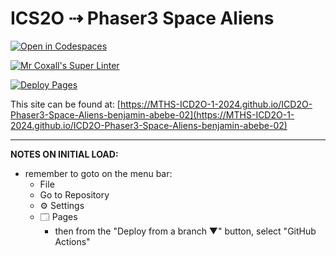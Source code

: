 # ICS2O ⇢ Phaser3 Space Aliens

[![Open in Codespaces](https://classroom.github.com/assets/launch-codespace-2972f46106e565e64193e422d61a12cf1da4916b45550586e14ef0a7c637dd04.svg)](https://classroom.github.com/open-in-codespaces?assignment_repo_id=19099216)

[![Mr Coxall's Super Linter](https://github.com/MTHS-ICD2O-1-2024/ICD2O-Phaser3-Space-Aliens-benjamin-abebe-02/workflows/Mr%20Coxall's%20Super%20Linter/badge.svg)](https://github.com/MTHS-ICD2O-1-2024/ICD2O-Phaser3-Space-Aliens-benjamin-abebe-02/actions)

[![Deploy Pages](https://github.com/MTHS-ICD2O-1-2024/ICD2O-Phaser3-Space-Aliens-benjamin-abebe-02/workflows/Deploy%20Pages/badge.svg)](https://github.com/MTHS-ICD2O-1-2024/ICD2O-Phaser3-Space-Aliens-benjamin-abebe-02/actions)

This site can be found at: [https://MTHS-ICD2O-1-2024.github.io/ICD2O-Phaser3-Space-Aliens-benjamin-abebe-02](https://MTHS-ICD2O-1-2024.github.io/ICD2O-Phaser3-Space-Aliens-benjamin-abebe-02)

---

**NOTES ON INITIAL LOAD:**
- remember to goto on the menu bar:
  - File
  - Go to Repository
  - ⚙ Settings
  - 🗔 Pages
    - then from the "Deploy from a branch ▼" button, select "GitHub Actions"
